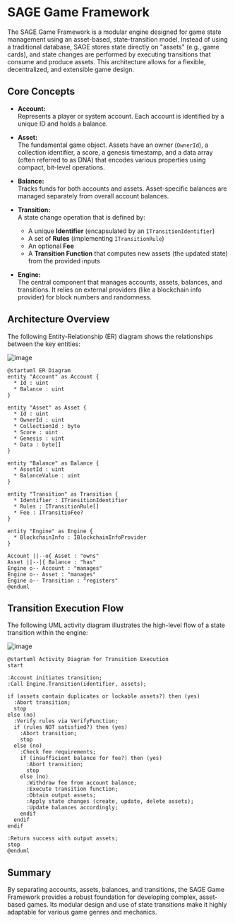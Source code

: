 # SAGE Game Framework

The SAGE Game Framework is a modular engine designed for game state management using an asset-based, state-transition model. Instead of using a traditional database, SAGE stores state directly on "assets" (e.g., game cards), and state changes are performed by executing transitions that consume and produce assets. This architecture allows for a flexible, decentralized, and extensible game design.

## Core Concepts

- **Account:**  
  Represents a player or system account. Each account is identified by a unique ID and holds a balance.

- **Asset:**  
  The fundamental game object. Assets have an owner (`OwnerId`), a collection identifier, a score, a genesis timestamp, and a data array (often referred to as DNA) that encodes various properties using compact, bit-level operations.

- **Balance:**  
  Tracks funds for both accounts and assets. Asset-specific balances are managed separately from overall account balances.

- **Transition:**  
  A state change operation that is defined by:
  - A unique **Identifier** (encapsulated by an `ITransitionIdentifier`)
  - A set of **Rules** (implementing `ITransitionRule`)
  - An optional **Fee**
  - A **Transition Function** that computes new assets (the updated state) from the provided inputs

- **Engine:**  
  The central component that manages accounts, assets, balances, and transitions. It relies on external providers (like a blockchain info provider) for block numbers and randomness.

## Architecture Overview

The following Entity-Relationship (ER) diagram shows the relationships between the key entities:

![image](https://github.com/user-attachments/assets/1fc850c2-bdc7-4674-9030-02c316b0b14c)

```plantuml
@startuml ER Diagram
entity "Account" as Account {
  * Id : uint
  * Balance : uint
}

entity "Asset" as Asset {
  * Id : uint
  * OwnerId : uint
  * CollectionId : byte
  * Score : uint
  * Genesis : uint
  * Data : byte[]
}

entity "Balance" as Balance {
  * AssetId : uint
  * BalanceValue : uint
}

entity "Transition" as Transition {
  * Identifier : ITransitionIdentifier
  * Rules : ITransitionRule[]
  * Fee : ITransitioFee?
}

entity "Engine" as Engine {
  * BlockchainInfo : IBlockchainInfoProvider
}

Account ||--o{ Asset : "owns"
Asset ||--|{ Balance : "has"
Engine o-- Account : "manages"
Engine o-- Asset : "manages"
Engine o-- Transition : "registers"
@enduml
```

## Transition Execution Flow

The following UML activity diagram illustrates the high-level flow of a state transition within the engine:

![image](https://github.com/user-attachments/assets/5827a96b-1ef5-49a0-87ba-fb766550aef8)

```plantuml
@startuml Activity Diagram for Transition Execution
start

:Account initiates transition;
:Call Engine.Transition(identifier, assets);

if (assets contain duplicates or lockable assets?) then (yes)
  :Abort transition;
  stop
else (no)
  :Verify rules via VerifyFunction;
  if (rules NOT satisfied?) then (yes)
    :Abort transition;
    stop
  else (no)
    :Check fee requirements;
    if (insufficient balance for fee?) then (yes)
      :Abort transition;
      stop
    else (no)
      :Withdraw fee from account balance;
      :Execute transition function;
      :Obtain output assets;
      :Apply state changes (create, update, delete assets);
      :Update balances accordingly;
    endif
  endif
endif

:Return success with output assets;
stop
@enduml
```

## Summary

By separating accounts, assets, balances, and transitions, the SAGE Game Framework provides a robust foundation for developing complex, asset-based games. Its modular design and use of state transitions make it highly adaptable for various game genres and mechanics.
